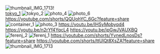 ![thumbnail_IMG_1713](https://github.com/rkbekah25/H23_V13_inspirations_ACCEUS/assets/112128161/e4b34fb9-31a0-4121-83c8-35a8f1f4fea7)!
<br>
[tokyo_1](https://github.com/rkbekah25/H23_V13_inspirations_ACCEUS/assets/112128161/dc05ae57-6715-44e1-8b5e-0bba485092e5)
![tokyo_2](https://github.com/rkbekah25/H23_V13_inspirations_ACCEUS/assets/112128161/d14e1154-261b-413e-91d9-c785d2266d9d)
![photo_4](https://github.com/rkbekah25/H23_V13_inspirations_ACCEUS/assets/112128161/b23f7156-f6a3-4e56-8b63-940c83880bdb)
![photo_6](https://github.com/rkbekah25/H23_V13_inspirations_ACCEUS/assets/112128161/6eeee2d1-5cba-4b9e-bfb8-83191a4f32b0)
https://youtube.com/shorts/QQUohYC_6Gc?feature=share 
<br>
![container_1](https://github.com/rkbekah25/H23_V13_inspirations_ACCEUS/assets/112128161/e49f3922-2732-43a4-b78e-4c9498838d8f)
![photo_3](https://github.com/rkbekah25/H23_V13_inspirations_ACCEUS/assets/112128161/e169d346-013f-4880-8ff1-22c7a0a59c82)
https://youtu.be/IHSyMpbyqd4
https://youtu.be/n2rYf4YqcL4 
https://youtu.be/ipGwJVAUXBQ
<br>
![ferenj_2](https://github.com/rkbekah25/H23_V13_inspirations_ACCEUS/assets/112128161/dd5ffbde-ae82-4ab6-9012-eec6bb63974d)
![ferenj_1](https://github.com/rkbekah25/H23_V13_inspirations_ACCEUS/assets/112128161/10224773-ee3e-4d8c-ba24-e5718917f902)
https://youtube.com/shorts/YvnedLnosDs?feature=share
https://youtube.com/shorts/ttUlQt8XsZA?feature=share 
<br>
![thumbnail_IMG_1713](https://github.com/rkbekah25/H23_V13_inspirations_ACCEUS/assets/112128161/e4b34fb9-31a0-4121-83c8-35a8f1f4fea7)









